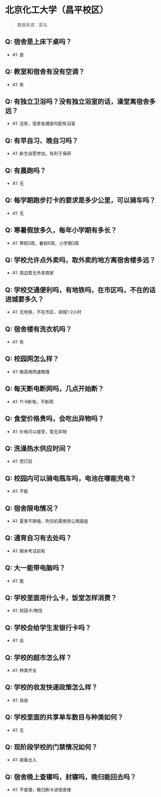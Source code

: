 # 北京化工大学（昌平校区）

> 数据来源：匿名

## Q: 宿舍是上床下桌吗？

- A1: 是

## Q: 教室和宿舍有没有空调？

- A1: 有

## Q: 有独立卫浴吗？没有独立浴室的话，澡堂离宿舍多远？

- A1: 没有，宿舍各楼层均配有浴室

## Q: 有早自习、晚自习吗？

- A1: 新生自愿参加，有利于保研

## Q: 有晨跑吗？

- A1: 无

## Q: 每学期跑步打卡的要求是多少公里，可以骑车吗？

- A1: 无

## Q: 寒暑假放多久，每年小学期有多长？

- A1: 寒假5周，暑假6周，小学期3周

## Q: 学校允许点外卖吗，取外卖的地方离宿舍楼多远？

- A1: 周边暂无外卖商家

## Q: 学校交通便利吗，有地铁吗，在市区吗，不在的话进城要多久？

- A1: 无地铁，不在市区，进城1-2小时

## Q: 宿舍楼有洗衣机吗？

- A1: 有

## Q: 校园网怎么样？

- A1: 晚高峰网速略慢

## Q: 每天断电断网吗，几点开始断？

- A1: 11-6断电，不断网

## Q: 食堂价格贵吗，会吃出异物吗？

- A1: 价格可以接受，暂无异物

## Q: 洗澡热水供应时间？

- A1: 熄灯前

## Q: 校园内可以骑电瓶车吗，电池在哪能充电？

- A1: 不能

## Q: 宿舍限电情况？

- A1: 夏季不限电，吹风机需使用公用插座

## Q: 通宵自习有去处吗？

- A1: 期末考试前有

## Q: 大一能带电脑吗？

- A1: 能

## Q: 学校里面用什么卡，饭堂怎样消费？

- A1: 校园卡/微信

## Q: 学校会给学生发银行卡吗？

- A1: 会

## Q: 学校的超市怎么样？

- A1: 种类齐全

## Q: 学校的收发快递政策怎么样？

- A1: 自由

## Q: 学校里面的共享单车数目与种类如何？

- A1: 无

## Q: 现阶段学校的门禁情况如何？

- A1: 报备出入

## Q: 宿舍晚上查寝吗，封寝吗，晚归能回去吗？

- A1: 不查寝，晚归刷卡进宿舍楼

